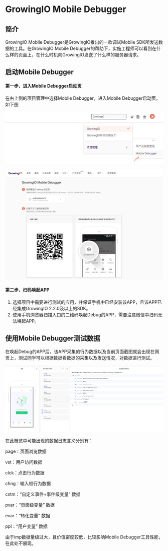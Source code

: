 # GrowingIO Mobile Debugger

## 简介

GrowingIO Mobile Debugger是GrowingIO推出的一款调试Mobile SDK所发送数据的工具。在GrowingIO Mobile Debugger的帮助下，实施工程师可以看到在什么样的页面上，在什么时机向GrowingIO发送了什么样的服务器请求。

## 启动Mobile Debugger

#### 第一步、进入Mobile Debugger启动页

在右上侧的项目管理中选择Mobile Debugger，进入Mobile Debugger启动页，如下图

![Mobile Debugger&#x5165;&#x53E3;](../.gitbook/assets/image%20%289%29.png)

![Mobile Debugger&#x542F;&#x52A8;&#x9875;](../.gitbook/assets/image%20%286%29.png)

#### 第二步、扫码唤起APP

1. 选择项目中需要进行测试的应用，并保证手机中已经安装该APP，且该APP已经集成GrowingIO 2.2.0及以上的SDK。
2. 使用手机浏览器扫描入口的二维码唤起Debug的APP，需要注意微信中扫码无法唤起APP。

## 使用Mobile Debugger测试数据

在唤起Debug的APP后，该APP采集的行为数据以及当前页面截图就会出现在网页上，测试同学可以根据数据看数据的采集以及发送情况，对数据进行测试。

![Debugger&#x5DE5;&#x4F5C;&#x53F0;](../.gitbook/assets/image%20%285%29.png)

在此概览中可能出现的数据日志含义分别有：

page：页面浏览数据

vst：用户访问数据

clck：点击行为数据

chng：输入框行为数据

cstm：“自定义事件+事件级变量” 数据

pvar：“页面级变量” 数据

evar：“转化变量” 数据

ppl：“用户变量” 数据

由于imp数据量级过大，且价值密度较低，比较影响Mobile Debugger工具性能，在此处不展现。

